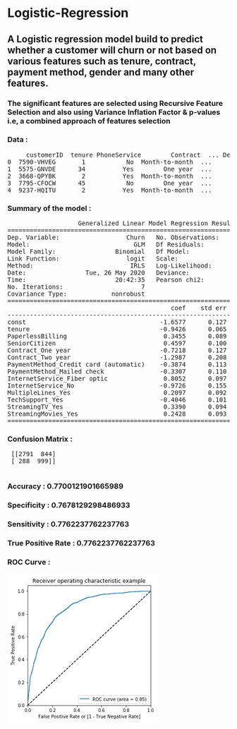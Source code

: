 # Logistic-Regression

<h2>A Logistic regression model build to predict whether a customer will churn or not based on various features such as tenure, contract, payment method, gender and many other features.</h2>
<h3>The significant features are selected using Recursive Feature Selection and also using Variance Inflation Factor & p-values i.e, a combined approach of features selection</h3>
<h3>Data :</h3>
<pre>
     customerID  tenure PhoneService        Contract  ... DeviceProtection TechSupport  StreamingTV StreamingMovies
0  7590-VHVEG       1           No  Month-to-month  ...               No          No           No              No
1  5575-GNVDE      34          Yes        One year  ...              Yes          No           No              No
2  3668-QPYBK       2          Yes  Month-to-month  ...               No          No           No              No
3  7795-CFOCW      45           No        One year  ...              Yes         Yes           No              No
4  9237-HQITU       2          Yes  Month-to-month  ...               No          No           No              No
</pre>

<h3>Summary of the model :</h3> 
<pre>
                   Generalized Linear Model Regression Results
==============================================================================
Dep. Variable:                  Churn   No. Observations:                 4922
Model:                            GLM   Df Residuals:                     4908
Model Family:                Binomial   Df Model:                           13
Link Function:                  logit   Scale:                          1.0000
Method:                          IRLS   Log-Likelihood:                -2025.9
Date:                Tue, 26 May 2020   Deviance:                       4051.9
Time:                        20:42:35   Pearson chi2:                 5.25e+03
No. Iterations:                     7
Covariance Type:            nonrobust
=========================================================================================================
                                            coef    std err          z      P>|z|      [0.025      0.975]
---------------------------------------------------------------------------------------------------------
const                                    -1.6577      0.127    -13.094      0.000      -1.906      -1.410
tenure                                   -0.9426      0.065    -14.480      0.000      -1.070      -0.815
PaperlessBilling                          0.3455      0.089      3.877      0.000       0.171       0.520
SeniorCitizen                             0.4597      0.100      4.613      0.000       0.264       0.655
Contract_One year                        -0.7218      0.127     -5.702      0.000      -0.970      -0.474
Contract_Two year                        -1.2987      0.208     -6.237      0.000      -1.707      -0.891
PaymentMethod_Credit card (automatic)    -0.3874      0.113     -3.442      0.001      -0.608      -0.167
PaymentMethod_Mailed check               -0.3307      0.110     -3.020      0.003      -0.545      -0.116
InternetService_Fiber optic               0.8052      0.097      8.272      0.000       0.614       0.996
InternetService_No                       -0.9726      0.155     -6.261      0.000      -1.277      -0.668
MultipleLines_Yes                         0.2097      0.092      2.279      0.023       0.029       0.390
TechSupport_Yes                          -0.4046      0.101     -4.019      0.000      -0.602      -0.207
StreamingTV_Yes                           0.3390      0.094      3.619      0.000       0.155       0.523
StreamingMovies_Yes                       0.2428      0.093      2.598      0.009       0.060       0.426
=========================================================================================================
</pre>
<h3>Confusion Matrix :</h3>
<pre>
 [[2791  844]
 [ 288  999]]
 </pre>
<h3>Accuracy :  0.7700121901665989</h3>
<h3>Specificity :  0.7678129298486933</h3>
<h3>Sensitivity :  0.7762237762237763</h3>
<h3>True Positive Rate :  0.7762237762237763</h3>
<h3> ROC Curve :</h3>
<img src="ROC_curve.png">

